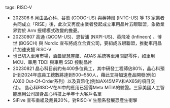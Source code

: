 tags: RISC-V


* 202306 6 月由晶心科、谷歌 (GOOG-US) 與英特爾 (INTC-US) 等 13 家業者共同成立「RISE」後，此次又再度由業者發起成立車用晶片五眼聯盟，象徵業界對於 Arm 授權模式改變的擔憂。
* 20230807 高通 (QCOM-US)、恩智浦 (NXPI-US)、英飛凌 (Infineon) 、博世 (BOSCH) 與 Nordic 宣布將成立合資公司，要組成五眼聯盟，推動車用晶片加速支援 RISC-V
* 也已切入車用市場，涵蓋智慧座艙、ADAS 系統等車用關鍵零件，如車用 MCU、車用 TDDI 與車用 SSD 控制晶片
* 20230821 晶心科目前約有400多位員工，其中研發工程師佔80%，晶心科預計到2024年底員工總數將達到500~550人，藉此支持加速產品開發(例如AX60 Out-Of-Order系列）以及貨幣化(例如AX45MPV和AX65的項目交付)。
  晶心科RISC-V在AI中的應用已獲得Meta MTIA的驗證。三家美國人工智能應用公司躋身晶心科技上半年十大客戶名單
* SiFive 宣布重組及裁員20%，對RISC-V 生態系發展恐產生衝擊